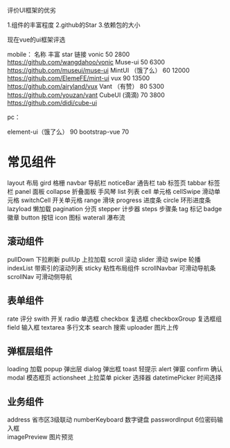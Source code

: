 
评价UI框架的优劣

1.组件的丰富程度
2.github的Star
3.依赖包的大小

现在vue的ui框架评选

mobile：
名称                丰富       star         链接
vonic               50        2800          https://github.com/wangdahoo/vonic
Muse-ui             50        6300          https://github.com/museui/muse-ui
MintUI （饿了么）    60        12000         https://github.com/ElemeFE/mint-ui
vux                 90        13500         https://github.com/airyland/vux
Vant （有赞）        80        5300          https://github.com/youzan/vant
CubeUI  (滴滴)       70        3800          https://github.com/didi/cube-ui



pc：

element-ui（饿了么）  90 
bootstrap-vue        70


# 常见组件

layout      布局
gird        格栅
navbar      导航栏
noticeBar   通告栏
tab         标签页
tabbar      标签栏
panel       面板
collapse    折叠面板 手风琴
list        列表
cell        单元格
cellSwipe   滑动单元格
switchCell  开关单元格
range       滑块
progress    进度条
circle      环形进度条
lazyload    懒加载
pagination  分页
stepper     计步器
steps       步骤条
tag         标记
badge       徽章
button      按钮
icon        图标
waterall    瀑布流


## 滚动组件
pullDown        下拉刷新
pullUp          上拉加载
scroll          滚动
slider          滑动
swipe           轮播
indexList       带索引的滚动列表
sticky          粘性布局组件
scrollNavbar    可滑动导航条
scrollNav       可滑动侧导航

## 表单组件
rate            评分
swith           开关
radio           单选框
checkbox        复选框
checkboxGroup   复选框组
field           输入框
textarea        多行文本
search          搜索
uploader        图片上传


## 弹框层组件
loading         加载
popup           弹出层
dialog          弹出框
toast           轻提示
alert           弹窗
confirm         确认
modal           模态框页
actionsheet     上拉菜单
picker          选择器
datetimePicker  时间选择



## 业务组件
address         省市区3级联动
numberKeyboard  数字键盘
passwordInput   6位密码输入框            
imagePreview    图片预览